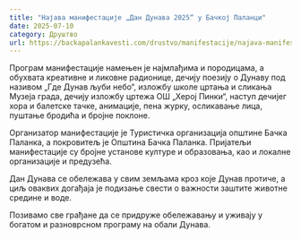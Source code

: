 ```yaml
---
title: "Најава манифестације „Дан Дунава 2025“ у Бачкој Паланци"
date: 2025-07-10
category: Друштво
url: https://backapalankavesti.com/drustvo/manifestacije/najava-manifestacije-dan-dunava-2025-u-backoj-palanci/
---
```


Програм манифестације намењен је најмлађима и породицама, а обухвата креативне и ликовне радионице, дечију поезију о Дунаву под називом „Где Дунав љуби небо“, изложбу школе цртања и сликања Музеја града, дечију изложбу цртежа ОШ „Херој Пинки“, наступ дечијег хора и балетске тачке, анимације, пена журку, осликавање лица, пуштање бродића и бројне поклоне.

Организатор манифестације је Туристичка организација општине Бачка Паланка, а покровитељ је Општина Бачка Паланка. Пријатељи манифестације су бројне установе културе и образовања, као и локалне организације и предузећа.

Дан Дунава се обележава у свим земљама кроз које Дунав протиче, а циљ оваквих догађаја је подизање свести о важности заштите животне средине и воде.

Позивамо све грађане да се придруже обележавању и уживају у богатом и разноврсном програму на обали Дунава.
